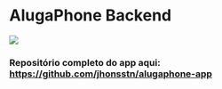 # AlugaPhone Backend
![](https://github.com/jhonsstn/clean-node-api/actions/workflows/test.yml/badge.svg?branch=main)

### Repositório completo do app aqui: https://github.com/jhonsstn/alugaphone-app
